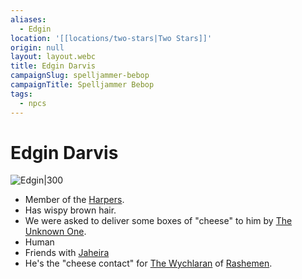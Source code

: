 ```yaml
---
aliases:
  - Edgin
location: '[[locations/two-stars|Two Stars]]'
origin: null
layout: layout.webc
title: Edgin Darvis
campaignSlug: spelljammer-bebop
campaignTitle: Spelljammer Bebop
tags:
  - npcs
---
```

# Edgin Darvis

![Edgin|300](_files/Screenshot%202024-02-04%20at%2011.04.25.png)

- Member of the [Harpers](other/harpers.md).
- Has wispy brown hair.
- We were asked to deliver some boxes of "cheese" to him by [The Unknown One](npcs/the-unknown-one.md).
- Human
- Friends with [Jaheira](npcs/jaheira.md)
- He's the "cheese contact" for [The Wychlaran](other/the-wychlaran.md) of [Rashemen](locations/rashemen.md).

